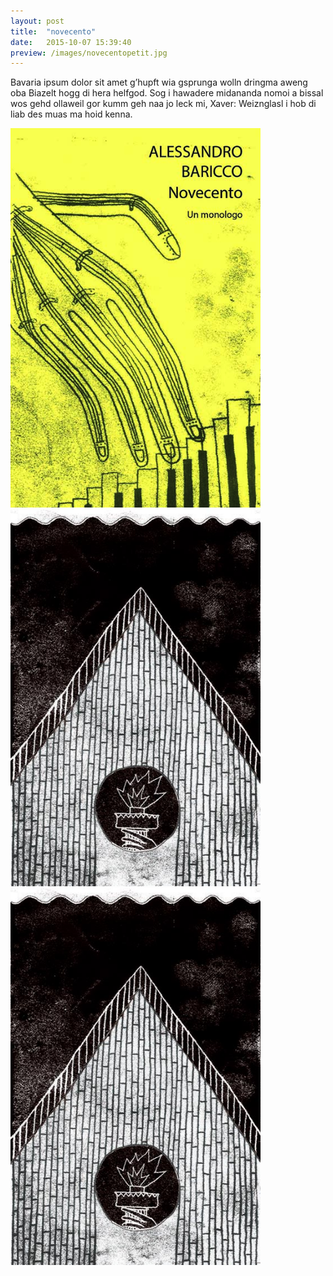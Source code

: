 ```yaml
---
layout: post
title:  "novecento"
date:   2015-10-07 15:39:40
preview: /images/novecentopetit.jpg
---
```



Bavaria ipsum dolor sit amet g’hupft wia gsprunga wolln dringma aweng oba Biazelt hogg di hera helfgod. Sog i hawadere midananda nomoi a bissal wos gehd ollaweil gor kumm geh naa jo leck mi, Xaver: Weiznglasl i hob di liab des muas ma hoid kenna.
<div class="row">

<div class="column">
 <img src="/images/novecento1.jpg" alt="drawing" width="400">

</div>
 <div class="column">
<img src="/images/novecento2.jpg" alt="drawing" width="400">
 </div>

 <div class="column">
<img src="/images/novecento2.jpg" alt="drawing" width="400">
 </div>
